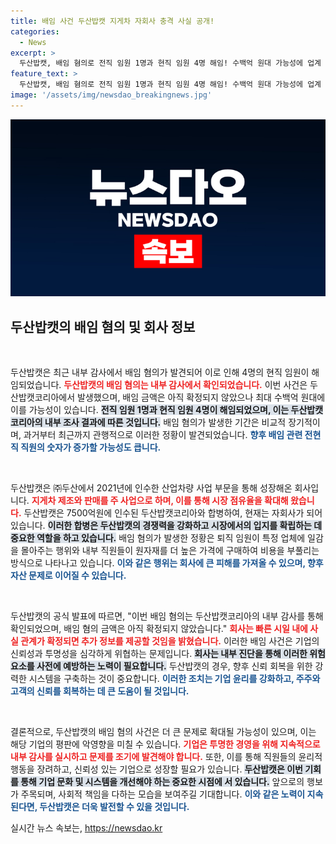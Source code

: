 ```yaml
---
title: 배임 사건 두산밥캣 지게차 자회사 충격 사실 공개!
categories:
  - News
excerpt: >
  두산밥캣, 배임 혐의로 전직 임원 1명과 현직 임원 4명 해임! 수백억 원대 가능성에 업계 충격! 내막의 진실이 궁금하다면 클릭하세요!
feature_text: >
  두산밥캣, 배임 혐의로 전직 임원 1명과 현직 임원 4명 해임! 수백억 원대 가능성에 업계 충격! 내막의 진실이 궁금하다면 클릭하세요!
image: '/assets/img/newsdao_breakingnews.jpg'
---
```


<p><img src="/assets/img/newsdao_breakingnews.jpg" alt="flaretime 속보" /></p>

<h2 data-ke-size="size26">두산밥캣의 배임 혐의 및 회사 정보</h2>

<p data-ke-size="size16">&nbsp;</p>

<p>두산밥캣은 최근 내부 감사에서 배임 혐의가 발견되어 이로 인해 4명의 현직 임원이 해임되었습니다. <b><span style="color: #ee2323;">두산밥캣의 배임 혐의는 내부 감사에서 확인되었습니다.</span></b> 이번 사건은 두산밥캣코리아에서 발생했으며, 배임 금액은 아직 확정되지 않았으나 최대 수백억 원대에 이를 가능성이 있습니다. <b><span style="background-color: #21538527;">전직 임원 1명과 현직 임원 4명이 해임되었으며, 이는 두산밥캣코리아의 내부 조사 결과에 따른 것입니다.</span></b> 배임 혐의가 발생한 기간은 비교적 장기적이며, 과거부터 최근까지 관행적으로 이러한 정황이 발견되었습니다. <b><span style="color: #1a5490;">향후 배임 관련 전현직 직원의 숫자가 증가할 가능성도 큽니다.</span></b></p>

<p data-ke-size="size16">&nbsp;</p>

<p>두산밥캣은 ㈜두산에서 2021년에 인수한 산업차량 사업 부문을 통해 성장해온 회사입니다. <b><span style="color: #ee2323;">지게차 제조와 판매를 주 사업으로 하며, 이를 통해 시장 점유율을 확대해 왔습니다.</span></b> 두산밥캣은 7500억원에 인수된 두산밥캣코리아와 합병하여, 현재는 자회사가 되어 있습니다. <b><span style="background-color: #21538527;">이러한 합병은 두산밥캣의 경쟁력을 강화하고 시장에서의 입지를 확립하는 데 중요한 역할을 하고 있습니다.</span></b> 배임 혐의가 발생한 정황은 퇴직 임원이 특정 업체에 일감을 몰아주는 행위와 내부 직원들이 원자재를 더 높은 가격에 구매하여 비용을 부풀리는 방식으로 나타나고 있습니다. <b><span style="color: #1a5490;">이와 같은 행위는 회사에 큰 피해를 가져올 수 있으며, 향후 자산 문제로 이어질 수 있습니다.</span></b></p>

<p data-ke-size="size16">&nbsp;</p>

<p>두산밥캣의 공식 발표에 따르면, "이번 배임 혐의는 두산밥캣코리아의 내부 감사를 통해 확인되었으며, 배임 혐의 금액은 아직 확정되지 않았습니다." <b><span style="color: #ee2323;">회사는 빠른 시일 내에 사실 관계가 확정되면 추가 정보를 제공할 것임을 밝혔습니다.</span></b> 이러한 배임 사건은 기업의 신뢰성과 투명성을 심각하게 위협하는 문제입니다. <b><span style="background-color: #21538527;">회사는 내부 진단을 통해 이러한 위험 요소를 사전에 예방하는 노력이 필요합니다.</span></b> 두산밥캣의 경우, 향후 신뢰 회복을 위한 강력한 시스템을 구축하는 것이 중요합니다. <b><span style="color: #1a5490;">이러한 조치는 기업 윤리를 강화하고, 주주와 고객의 신뢰를 회복하는 데 큰 도움이 될 것입니다.</span></b></p>

<p data-ke-size="size16">&nbsp;</p>

<p>결론적으로, 두산밥캣의 배임 혐의 사건은 더 큰 문제로 확대될 가능성이 있으며, 이는 해당 기업의 평판에 악영향을 미칠 수 있습니다. <b><span style="color: #ee2323;">기업은 투명한 경영을 위해 지속적으로 내부 감사를 실시하고 문제를 조기에 발견해야 합니다.</span></b> 또한, 이를 통해 직원들의 윤리적 행동을 장려하고, 신뢰성 있는 기업으로 성장할 필요가 있습니다. <b><span style="background-color: #21538527;">두산밥캣은 이번 기회를 통해 기업 문화 및 시스템을 개선해야 하는 중요한 시점에 서 있습니다.</span></b> 앞으로의 행보가 주목되며, 사회적 책임을 다하는 모습을 보여주길 기대합니다. <b><span style="color: #1a5490;">이와 같은 노력이 지속된다면, 두산밥캣은 더욱 발전할 수 있을 것입니다.</span></b></p>
실시간 뉴스 속보는, <a href="https://newsdao.kr" rel="dofollow">https://newsdao.kr</a>


